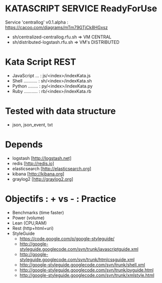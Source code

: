 KATASCRIPT SERVICE ReadyForUse
==============================
  Service 'centrallog' v0.1.alpha : https://cacoo.com/diagrams/mTm79GTjCk8HGxsz
  - sh/centralized-centrallog.rfu.sh => VM CENTRAL
  - sh/distributed-logstash.rfu.sh => VM's DISTRIBUTED
    
Kata Script REST
================
  - JavaScript ... : js/\<index\>/indexKata.js
  - Shell ........... : sh/\<index\>/indexKata.sh
  - Python ........ : py/\<index\>/indexKata.py
  - Ruby ........... : rb/\<index\>/indexKata.rb

Tested with data structure
==========================
  - json, json_event, txt

Depends
==========================
  - logstash [http://logstash.net]
  - redis [http://redis.io]
  - elasticsearch [http://elasticsearch.org]
  - kibana [http://kibana.org]
  - graylog2 [http://graylog2.org]

Objectifs : + vs - : Practice 
=============================
  - Benchmarks  (time faster)
  - Power       (volume)
  - Lean        (CPU,RAM)
  - Rest        (http+html+uri)
  - StyleGuide
    - https://code.google.com/p/google-styleguide/
    - http://google-styleguide.googlecode.com/svn/trunk/javascriptguide.xml
    - http://google-styleguide.googlecode.com/svn/trunk/htmlcssguide.xml
    - http://google-styleguide.googlecode.com/svn/trunk/shell.xml
    - http://google-styleguide.googlecode.com/svn/trunk/pyguide.html
    - http://google-styleguide.googlecode.com/svn/trunk/xmlstyle.html
